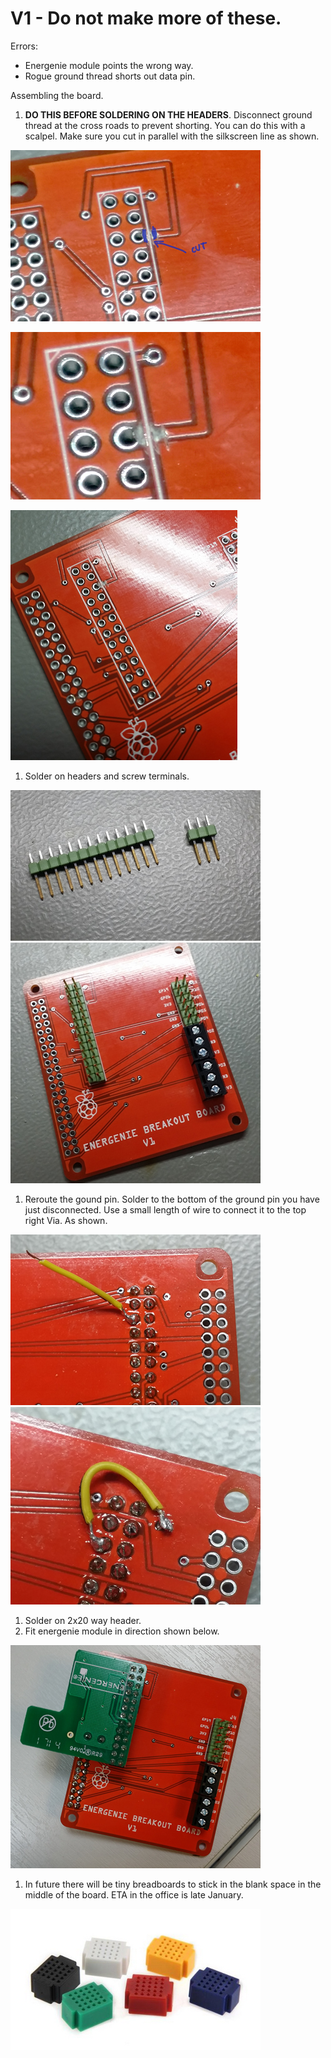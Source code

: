 V1   - Do not make more of these.
===============

Errors:
* Energenie module points the wrong way.
* Rogue ground thread shorts out data pin.

Assembling the board.


1. **DO THIS BEFORE SOLDERING ON THE HEADERS**. Disconnect ground thread at the cross roads to prevent shorting. You can do this with a scalpel. Make sure you cut in parallel with the silkscreen line as shown.

![](img/1.jpg)

![](img/2.jpg)

![](img/3.jpg)

1. Solder on headers and screw terminals.

![](img/6.jpg)
![](img/9.jpg)

1. Reroute the gound pin. Solder to the bottom of the ground pin you have just disconnected. Use a small length of wire to connect it to the top right Via. As shown.

![](img/7.jpg)
![](img/8.jpg)

1. Solder on 2x20 way header.
1. Fit energenie module in direction shown below.

![](img/11.jpg)

1. In future there will be tiny breadboards to stick in the blank space in the middle of the board. ETA in the office is late January.

![](img/12.jpg)
